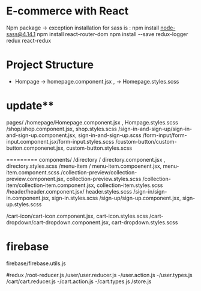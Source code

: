 # E-commerce with React

Npm package ->
exception installation for sass is : npm install node-sass@4.14.1
npm install react-router-dom
npm install --save redux-logger redux react-redux

# Project Structure

- Hompage -> homepage.component.jsx , -> Homepage.styles.scss

# update\*\*

pages/
/homepage/Homepage.component.jsx , Hompage.styles.scss
/shop/shop.component.jsx, shop.styles.scss
/sign-in-and-sign-up/sign-in-and-sign-up.component.jsx, sign-in-and-sign-up.scss
/form-input/form-input.component.jsx/form-input.styles.scss
/custom-button/custom-button.componenet.jsx, custom-button.styles.scss

=========
components/
/directory / directory.component.jsx , directory.styles.scss
/menu-item / menu-item.compoenent.jsx, menu-item.component.scss
/collection-preview/collection-preview.component.jsx, collection-preview.styles.scss
/collection-item/collection-item.component.jsx, collection-item.styles.scss
/header/header.component.jsx/ header.styles.scss
/sign-in/sign-in.component.jsx, sign-in.styles.scss
/sign-up/sign-up.component.jsx, sign-up.styles.scss

/cart-icon/cart-icon.component.jsx, cart-icon.styles.scss
/cart-dropdown/cart-dropdown.component.jsx, cart-dropdown.styles.scss

# firebase

firebase/firebase.utils.js

#redux
/root-reducer.js
/user/user.reducer.js
-/user.action.js
-/user.types.js
/cart/cart.reducer.js
-/cart.action.js
-/cart.types.js
/store.js
